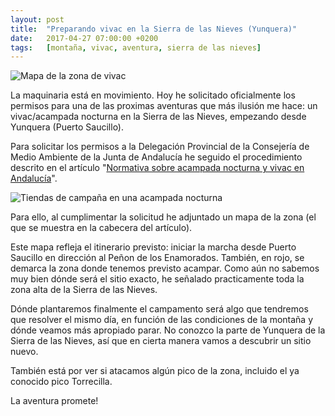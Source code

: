 ```yaml
---
layout: post
title:  "Preparando vivac en la Sierra de las Nieves (Yunquera)"
date:   2017-04-27 07:00:00 +0200
tags:	[montaña, vivac, aventura, sierra de las nieves]
---
```


![Mapa de la zona de vivac][mapa]

La maquinaria está en movimiento. Hoy he solicitado oficialmente los permisos
para una de las proximas aventuras que más ilusión me hace: un vivac/acampada
nocturna en la Sierra de las Nieves, empezando desde Yunquera
(Puerto Saucillo).

Para solicitar los permisos a la Delegación Provincial de la Consejería de
Medio Ambiente de la Junta de Andalucía he seguido el procedimiento descrito
en el artículo "[Normativa sobre acampada nocturna y vivac en Andalucía][vivac]".

<!--more-->

![Tiendas de campaña en una acampada nocturna][tiendas]

Para ello, al cumplimentar la solicitud he adjuntado un mapa de la zona (el
que se muestra en la cabecera del artículo).

Este mapa refleja el itinerario previsto: iniciar la marcha desde Puerto
Saucillo en dirección al Peñon de los Enamorados.
También, en rojo, se demarca la zona donde tenemos previsto acampar.
Como aún no sabemos muy bien dónde será el sitio exacto, he señalado
practicamente toda la zona alta de la Sierra de las Nieves.

Dónde plantaremos finalmente el campamento será algo que tendremos que resolver
el mismo día, en función de las condiciones de la montaña y dónde veamos más
apropiado parar. No conozco la parte de Yunquera de la Sierra de las Nieves,
así que en cierta manera vamos a descubrir un sitio nuevo.

También está por ver si atacamos algún pico de la zona, incluido el ya conocido
pico Torrecilla.

La aventura promete!

[tiendas]:		{{site.url}}/assets/vivac_grazalema_camp1.jpg
[vivac]:		{{site.url}}/2016/09/13/normativa-vivac.html
[mapa]:			{{śite.url}}/assets/20170427-mapa-vivac-yunquera.png
